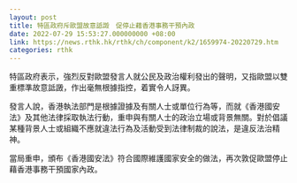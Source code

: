 ```yaml
---
layout: post
title: 特區政府斥歐盟故意詆譭　促停止藉香港事務干預內政
date: 2022-07-29 15:53:27.000000000 +08:00
link: https://news.rthk.hk/rthk/ch/component/k2/1659974-20220729.htm
categories: rthk
---
```


特區政府表示，強烈反對歐盟發言人就公民及政治權利發出的聲明，又指歐盟以雙重標準故意詆譭，作出毫無根據指控，着實令人訝異。

發言人說，香港執法部門是根據證據及有關人士或單位行為等，而就《香港國安法》及其他法律採取執法行動，重申與有關人士的政治立場或背景無關。對於倡議某種背景人士或組織不應就違法行為及活動受到法律制裁的說法，是違反法治精神。

當局重申，頒布《香港國安法》符合國際維護國家安全的做法，再次敦促歐盟停止藉香港事務干預國家內政。
